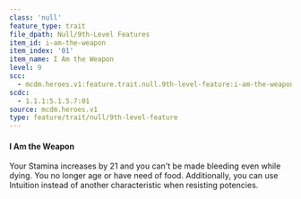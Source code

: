 ```yaml
---
class: 'null'
feature_type: trait
file_dpath: Null/9th-Level Features
item_id: i-am-the-weapon
item_index: '01'
item_name: I Am the Weapon
level: 9
scc:
  - mcdm.heroes.v1:feature.trait.null.9th-level-feature:i-am-the-weapon
scdc:
  - 1.1.1:5.1.5.7:01
source: mcdm.heroes.v1
type: feature/trait/null/9th-level-feature
---
```


#### I Am the Weapon

Your Stamina increases by 21 and you can't be made bleeding even while dying. You no longer age or have need of food. Additionally, you can use Intuition instead of another characteristic when resisting potencies.
